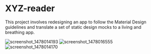 # XYZ-reader

This project involves redesigning an app to follow the Material Design guidelines and translate a set of static design mocks to a living and breathing app.

![screenshot_1478014193](https://cloud.githubusercontent.com/assets/17334869/19896839/b1db0ed8-a07b-11e6-93d0-6a5d336be06d.png)  ![screenshot_1478016555](https://cloud.githubusercontent.com/assets/17334869/19896841/b302a29e-a07b-11e6-8eb5-9216589cbc5b.png)  ![screenshot_1478014170](https://cloud.githubusercontent.com/assets/17334869/19896843/b42506d0-a07b-11e6-8411-3d2e5172b207.png)
